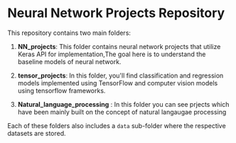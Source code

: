# Neural Network Projects Repository

This repository contains two main folders:

1. **NN_projects**: This folder contains neural network projects that utilize Keras API for implementation,The goal here is to understand the baseline models of neural network.

2. **tensor_projects**: In this folder, you'll find classification and regression models implemented using TensorFlow and computer vision models using tensorflow frameworks.
  
3. **Natural_language_processing** : In this folder you can see prjects which have been mainly built on the concept of natural langaugae processing 

Each of these folders also includes a `data` sub-folder where the respective datasets are stored.



